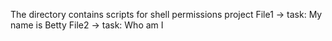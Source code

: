 The directory contains scripts for shell permissions project
File1 -> task: My name is Betty
File2 -> task: Who am I
